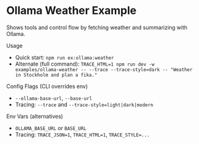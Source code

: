 # Ollama Weather Example

Shows tools and control flow by fetching weather and summarizing with Ollama.

Usage
- Quick start: `npm run ex:ollama:weather`
- Alternate (full command): `TRACE_HTML=1 npm run dev -w examples/ollama-weather -- --trace --trace-style=dark -- "Weather in Stockholm and plan a fika."`

Config Flags (CLI overrides env)
- `--ollama-base-url`, `--base-url`
- Tracing: `--trace` and `--trace-style=light|dark|modern`

Env Vars (alternatives)
- `OLLAMA_BASE_URL` or `BASE_URL`
- Tracing: `TRACE_JSON=1`, `TRACE_HTML=1`, `TRACE_STYLE=...`
